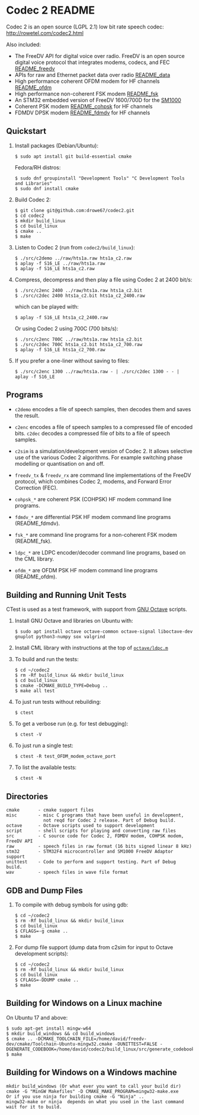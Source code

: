 # Codec 2 README

Codec 2 is an open source (LGPL 2.1) low bit rate speech codec: http://rowetel.com/codec2.html

Also included:

  + The FreeDV API for digital voice over radio. FreeDV is an open source digital voice protocol that integrates modems, codecs, and FEC [README_freedv](README_freedv.md)
  + APIs for raw and Ethernet packet data over radio [README_data](README_data.md)
  + High performance coherent OFDM modem for HF channels [README_ofdm](README_ofdm.md)
  + High performance non-coherent FSK modem [README_fsk](README_fsk.md)
  + An STM32 embedded version of FreeDV 1600/700D for the [SM1000](stm32/README.md)
  + Coherent PSK modem [README_cohpsk](README_cohpsk.md) for HF channels
  + FDMDV DPSK modem [README_fdmdv](README_fdmdv.md) for HF channels

## Quickstart

1. Install packages (Debian/Ubuntu):
   ```
   $ sudo apt install git build-essential cmake
   ```
   Fedora/RH distros:
   ```
   $ sudo dnf groupinstall "Development Tools" "C Development Tools and Libraries"
   $ sudo dnf install cmake
   ```
   
1. Build Codec 2:
   ```
   $ git clone git@github.com:drowe67/codec2.git
   $ cd codec2
   $ mkdir build_linux
   $ cd build_linux
   $ cmake ..
   $ make
   ```

1. Listen to Codec 2 (run from ```codec2/build_linux```):
   ```
   $ ./src/c2demo ../raw/hts1a.raw hts1a_c2.raw
   $ aplay -f S16_LE ../raw/hts1a.raw
   $ aplay -f S16_LE hts1a_c2.raw
   ```
1. Compress, decompress and then play a file using Codec 2 at 2400 bit/s:
   ```
   $ ./src/c2enc 2400 ../raw/hts1a.raw hts1a_c2.bit
   $ ./src/c2dec 2400 hts1a_c2.bit hts1a_c2_2400.raw 
   ```
   which can be played with:
   ```
   $ aplay -f S16_LE hts1a_c2_2400.raw
   ```
   Or using Codec 2 using 700C (700 bits/s):
   ```
   $ ./src/c2enc 700C ../raw/hts1a.raw hts1a_c2.bit
   $ ./src/c2dec 700C hts1a_c2.bit hts1a_c2_700.raw
   $ aplay -f S16_LE hts1a_c2_700.raw
   ```
1. If you prefer a one-liner without saving to files:
   ```
   $ ./src/c2enc 1300 ../raw/hts1a.raw - | ./src/c2dec 1300 - - | aplay -f S16_LE
   ```
   
## Programs

+ ```c2demo``` encodes a file of speech samples, then decodes them and saves the result.

+ ```c2enc``` encodes a file of speech samples to a compressed file of encoded bits.  ```c2dec``` decodes a compressed file of bits to a file of speech samples.

+ ```c2sim``` is a simulation/development version of Codec 2.  It allows selective use of the various Codec 2 algorithms.  For example switching phase modelling or quantisation on and off.

+ ```freedv_tx``` & ```freedv_rx``` are command line implementations of the FreeDV protocol, which combines Codec 2, modems, and Forward Error Correction (FEC).
  
+ ```cohpsk_*``` are coherent PSK (COHPSK) HF modem command line programs.

+ ```fdmdv_*``` are differential PSK HF modem command line programs (README_fdmdv).

+ ```fsk_*``` are command line programs for a non-coherent FSK modem (README_fsk).

+ ```ldpc_*``` are LDPC encoder/decoder command line programs, based on the CML library.

+ ```ofdm_*``` are OFDM PSK HF modem command line programs (README_ofdm).

## Building and Running Unit Tests

CTest is used as a test framework, with support from [GNU Octave](https://www.gnu.org/software/octave/) scripts.

1. Install GNU Octave and libraries on Ubuntu with:
   ```
   $ sudo apt install octave octave-common octave-signal liboctave-dev gnuplot python3-numpy sox valgrind
   ```
1. Install CML library with instructions at the top of [```octave/ldpc.m```](octave/ldpc.m)

1. To build and run the tests:
   ```
   $ cd ~/codec2
   $ rm -Rf build_linux && mkdir build_linux
   $ cd build_linux
   $ cmake -DCMAKE_BUILD_TYPE=Debug ..
   $ make all test
   ```

1. To just run tests without rebuilding:
   ```
   $ ctest
   ```

1. To get a verbose run (e.g. for test debugging):
   ```
   $ ctest -V
   ```

1. To just run a single test:
   ```
   $ ctest -R test_OFDM_modem_octave_port
   ```

1. To list the available tests:
   ```
   $ ctest -N
   ```

## Directories
```
cmake       - cmake support files
misc        - misc C programs that have been useful in development,
              not reqd for Codec 2 release. Part of Debug build.
octave      - Octave scripts used to support development
script      - shell scripts for playing and converting raw files
src         - C source code for Codec 2, FDMDV modem, COHPSK modem, FreeDV API
raw         - speech files in raw format (16 bits signed linear 8 kHz)
stm32       - STM32F4 microcontroller and SM1000 FreeDV Adaptor support
unittest    - Code to perform and support testing. Part of Debug build.
wav         - speech files in wave file format
```
## GDB and Dump Files

1. To compile with debug symbols for using gdb:
   ```
   $ cd ~/codec2
   $ rm -Rf build_linux && mkdir build_linux
   $ cd build_linux
   $ CFLAGS=-g cmake ..
   $ make
   ```

1. For dump file support (dump data from c2sim for input to Octave development scripts):
   ```
   $ cd ~/codec2
   $ rm -Rf build_linux && mkdir build_linux
   $ cd build_linux
   $ CFLAGS=-DDUMP cmake ..
   $ make
   ```

## Building for Windows on a Linux machine

On Ubuntu 17 and above:
   ```
   $ sudo apt-get install mingw-w64
   $ mkdir build_windows && cd build_windows
   $ cmake .. -DCMAKE_TOOLCHAIN_FILE=/home/david/freedv-dev/cmake/Toolchain-Ubuntu-mingw32.cmake -DUNITTEST=FALSE -DGENERATE_CODEBOOK=/home/david/codec2/build_linux/src/generate_codebook 
   $ make
   ```
   
## Building for Windows on a Windows machine

 ```
 mkdir build_windows (Or what ever you want to call your build dir)
 cmake -G "MinGW Makefiles" -D CMAKE_MAKE_PROGRAM=mingw32-make.exe
 Or if you use ninja for building cmake -G "Ninja" ..
 mingw32-make or ninja  depends on what you used in the last command
 wait for it to build.
 ```

